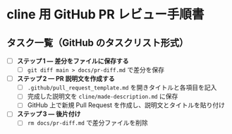 # cline 用 GitHub PR レビュー手順書

## タスク一覧（GitHub のタスクリスト形式）

- [ ] **ステップ 1 — 差分をファイルに保存する**
  - [ ] `git diff main > docs/pr-diff.md` で差分を保存

- [ ] **ステップ 2 — PR 説明文を作成する**
  - [ ] `.github/pull_request_template.md` を開きタイトルと各項目を記入
  - [ ] 完成した説明文を `cline/made-description.md` に保存
  - [ ] GitHub 上で新規 Pull Request を作成し、説明文とタイトルを貼り付け

- [ ] **ステップ 3 — 後片付け**
  - [ ] `rm docs/pr-diff.md` で差分ファイルを削除
